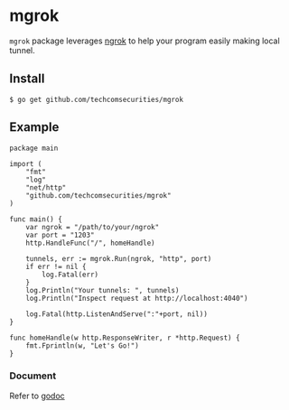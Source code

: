# mgrok
`mgrok` package leverages [ngrok](http://ngrok.com) to help your program easily making local tunnel.

## Install
```
$ go get github.com/techcomsecurities/mgrok
```

## Example
```
package main

import (
	"fmt"
	"log"
	"net/http"
	"github.com/techcomsecurities/mgrok"
)

func main() {
	var ngrok = "/path/to/your/ngrok"
	var port = "1203"
	http.HandleFunc("/", homeHandle)

	tunnels, err := mgrok.Run(ngrok, "http", port)
	if err != nil {
		log.Fatal(err)
	}
	log.Println("Your tunnels: ", tunnels)
	log.Println("Inspect request at http://localhost:4040")

	log.Fatal(http.ListenAndServe(":"+port, nil))
}

func homeHandle(w http.ResponseWriter, r *http.Request) {
	fmt.Fprintln(w, "Let's Go!")
}
```

### Document
Refer to [godoc](https://godoc.org/github.com/techcomsecurities/mgrok)